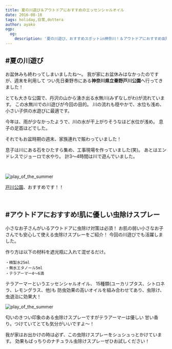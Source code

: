 ```yaml
---
title: 夏の川遊び＆アウトドアにおすすめのエッセンシャルオイル
date: 2016-08-18
tags: holiday,日常,dottera
author: ayako
ogp:
  og:
    description: '夏の川遊び、おすすめスポットin神奈川！＆アウトドアにおすすめ虫除けにお役立ちのエッセンシャルオイルをご紹介します。'
---
```


#夏の川遊び
---
お盆休みも終わってしまいましたね〜。
我が家にお盆休みはなかったのですが、週末を利用して
つい先日秦野市にある**神奈川県立秦野戸川公園**へ行ってきました！

とても大きな公園で、丹沢の山から湧き出る水無川(みずなしがわ)が流れています。
この水無川での川遊びが今回の目的。
川の流れも穏やかで、水位も浅め、小さい子供の水遊びに最適です。

今年は、雨が少なかったようで、川の水が干上がりそうなほど水位が浅め。
息子の足首ほどでした。

それでもお盆時期の週末、家族連れで賑わっていました！

息子は川にある石をひたすら集め、工事現場を作っていました(笑)。
あとはエンドレスでジョーロで水やり。
計3〜4時間は川で遊んでいました。

<br>

![play_of_the_summer](./2016/0818_play_of_the_summer/togawapark_01.jpg)


[戸川公園](http://www.kanagawa-park.or.jp/hadanotokawa/)、おすすめです！！

<br>

#アウトドアにおすすめ!肌に優しい虫除けスプレー
---
小さなお子さんがいるアウトドアに虫除け対策は必須！
お肌の弱い小さなお子さんでも安心して使える虫除けスプレーをご紹介！
今回の川遊びでも活躍しました。

作り方は以下の材料を遮光瓶に入れて混ぜるだけ。

```
・精製水25ml　
・無水エタノール5ml
・テラアーマー4〜6滴
```

テラアーマーというエッセンシャルオイル、
15種類(ユーカリプタス、シトロネラ、レモングラス、他)も
防虫効果の高いオイルを組み合わせてあり、虫除け、虫退治に効果大！

![play_of_the_summer](./2016/0818_play_of_the_summer/terraaumor.png)


匂いのきつい印象のある虫除けスプレーですがテラアーマーは優しい
甘い香り。つけていてとても気分がいいですよ〜！

我が家はお出かけの時は必ず、この虫除けスプレーをシュシュっとかけています。
効果もばっちりのナチュラル虫除けスプレーぜひお試しください！




